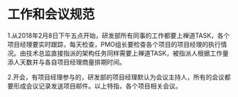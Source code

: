 工作和会议规范
===============

1.从2018年2月8日下午五点开始，研发部所有同事的工作都要上禅道TASK，各个项目经理要实时跟踪，每天检查，PMO组长要检查各个项目的项目经理的执行情况。由技术总监直接指派的架构任务同样需要上禅道TASK，被指派人根据工作量添人天数并与各自项目经理商量排期时间。

2.开会，有项目经理参与的，研发部的项目经理默认为会议主持人，所有的会议都要形成会议记录发送项目邮件。以上特指，各个项目相关会议。
